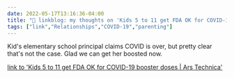```yaml
---
date: 2022-05-17T13:16:36-04:00
title: "🔗 linkblog: my thoughts on 'Kids 5 to 11 get FDA OK for COVID-19 booster doses | Ars Technica'"
tags: ["link","Relationships","COVID-19","parenting"]
---
```

Kid's elementary school principal claims COVID is over, but pretty clear that's not the case. Glad we can get her boosted now.
 

[link to 'Kids 5 to 11 get FDA OK for COVID-19 booster doses | Ars Technica'](https://arstechnica.com/science/2022/05/fda-greenlights-covid-19-booster-doses-for-kids-5-to-11/)
